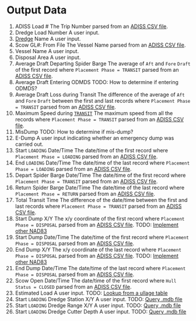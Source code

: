 # Output Data
1. ADISS Load #
    The Trip Number parsed from an [ADISS CSV file](AdissCsvFile.md).
2. Dredge Load Number
    A user input.
3. [Dredge](Dredge.md) Name
    A user input.
4. Scow GL#: From File
    The Vessel Name parsed from an [ADISS CSV file](AdissCsvFile.md).
5. Vessel Name
    A user input.
6. Disposal Area
    A user input.
7. Average Draft Departing Spider Barge
    The average of `Aft` and `Fore` `Draft` of the first record where `Placement Phase = TRANSIT` parsed from an [ADISS CSV file](AdissCsvFile.md).
8. Average Draft Entering ODMDS
    TODO: How to determine if entering ODMDS?
9. Average Draft Loss during Transit
    The difference of the average of `Aft` and `Fore` `Draft` between the first and last records where `Placement Phase = TRANSIT` parsed from an [ADISS CSV file](AdissCsvFile.md). 
10. Maximum Speed during [`TRANSIT`](PlacementPhase.md)
    The maximum speed from all the records where `Placement Phase = TRANSIT` parsed from an [ADISS CSV file](AdissCsvFile.md).
11. MisDump
    TODO: How to determine if mis-dump?
12. E-Dump
    A user input indicating whether an emergency dump was carried out.
13. Start `LOADING` Date/Time
    The date/time of the first record where `Placement Phase = LOADING` parsed from an [ADISS CSV file](AdissCsvFile.md).
14. End `LOADING` Date/Time
    The date/time of the last record where `Placement Phase = LOADING` parsed from an [ADISS CSV file](AdissCsvFile.md).
15. Depart Spider Barge Date/Time
    The date/time of the first record where `Placement Phase = TRANSIT` parsed from an [ADISS CSV file](AdissCsvFile.md).
16. Return Spider Barge Date/Time
    The date/time of the last record where `Placement Phase = RETURN` parsed from an [ADISS CSV file](AdissCsvFile.md).
17. Total Transit Time
    The difference of the date/time between the first and last records where `Placement Phase = TRANSIT` parsed from an [ADISS CSV file](AdissCsvFile.md). 
18. Start Dump X/Y
    The x/y coordinate of the first record where `Placement Phase = DISPOSAL` parsed from an [ADISS CSV file](AdissCsvFile.md).
    TODO: [Implement other NAD83](https://github.com/gojanpaolo/AdissParser/issues/3)
19. Start Dump Date/Time
    The date/time of the first record where `Placement Phase = DISPOSAL` parsed from an [ADISS CSV file](AdissCsvFile.md).
20. End Dump X/Y
    The x/y coordinate of the last record where `Placement Phase = DISPOSAL` parsed from an [ADISS CSV file](AdissCsvFile.md).
    TODO: [Implement other NAD83](https://github.com/gojanpaolo/AdissParser/issues/3)
21. End Dump Date/Time
    The date/time of the last record where `Placement Phase = DISPOSAL` parsed from an [ADISS CSV file](AdissCsvFile.md).
22. Scow Open Date/Time
    The date/time of the first record where `Hull Status = CLOSED` parsed from an [ADISS CSV file](AdissCsvFile.md).
23. Estimated Load
    A user input.
    TODO: [Lookup from a ullage table](https://github.com/gojanpaolo/AdissParser/issues/2)
24. Start `LOADING` Dredge Station X/Y
    A user input.
    TODO: [Query .mdb file](https://github.com/gojanpaolo/AdissParser/issues/1)
25. Start `LOADING` Dredge Range X/Y
    A user input.
    TODO: [Query .mdb file](https://github.com/gojanpaolo/AdissParser/issues/1)
26. Start `LOADING` Dredge Cutter Depth
    A user input.
    TODO: [Query .mdb file](https://github.com/gojanpaolo/AdissParser/issues/1)